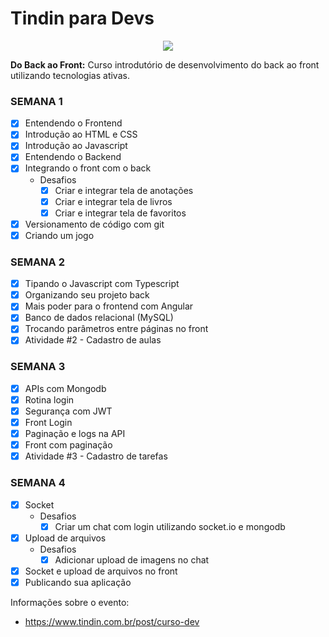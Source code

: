 # Tindin para Devs
<p align="center"> 
    <img           src="https://static.wixstatic.com/media/134f29_afc8e97c5bbc428b9643e1028c5b2e6f~mv2.png/v1/fill/w_360,h_360,al_c,q_95/134f29_afc8e97c5bbc428b9643e1028c5b2e6f~mv2.webp">
</p>

**Do Back ao Front:** Curso introdutório de desenvolvimento do back ao front utilizando tecnologias ativas.

### **SEMANA 1**

- [x] Entendendo o Frontend
- [x] Introdução ao HTML e CSS
- [x] Introdução ao Javascript
- [x] Entendendo o Backend
- [x] Integrando o front com o back
    - Desafios
        - [x] Criar e integrar tela de anotações
        - [x] Criar e integrar tela de livros
        - [x] Criar e integrar tela de favoritos
- [x] Versionamento de código com git
- [x] Criando um jogo

### **SEMANA 2**

- [x] Tipando o Javascript com Typescript
- [x] Organizando seu projeto back
- [x] Mais poder para o frontend com Angular
- [x] Banco de dados relacional (MySQL)
- [x] Trocando parâmetros entre páginas no front
- [x] Atividade #2 - Cadastro de aulas

### **SEMANA 3**

- [x] APIs com Mongodb
- [x] Rotina login
- [x] Segurança com JWT
- [x] Front Login
- [x] Paginação e logs na API
- [x] Front com paginação
- [x] Atividade #3 - Cadastro de tarefas

### **SEMANA 4**

- [x] Socket
    - Desafios
        - [x] Criar um chat com login utilizando socket.io e mongodb
- [x] Upload de arquivos
    - Desafios
        - [x] Adicionar upload de imagens no chat
- [x] Socket e upload de arquivos no front
- [x] Publicando sua aplicação 

Informações sobre o evento: 
 - https://www.tindin.com.br/post/curso-dev
